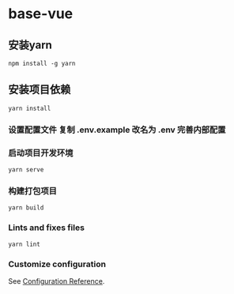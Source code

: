 # base-vue

## 安装yarn

```
npm install -g yarn
```

## 安装项目依赖
```
yarn install
```

### 设置配置文件 复制 .env.example 改名为 .env 完善内部配置

### 启动项目开发环境
```
yarn serve
```

### 构建打包项目
```
yarn build
```

### Lints and fixes files
```
yarn lint
```

### Customize configuration
See [Configuration Reference](https://cli.vuejs.org/config/).

